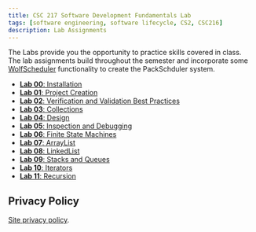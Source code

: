```yaml
---
title: CSC 217 Software Development Fundamentals Lab
tags: [software engineering, software lifecycle, CS2, CSC216]
description: Lab Assignments
---
```


The Labs provide you the opportunity to practice skills covered in class.  The lab assignments build throughout the semester and incorporate some [WolfScheduler](https://pages.github.ncsu.edu/engr-csc216/guided-projects/wolf-scheduler/index) functionality to create the PackSchduler system.

  * [**Lab 00**: Installation](00-lab)
  * [**Lab 01**: Project Creation](01-lab)
  * [**Lab 02**: Verification and Validation Best Practices](02-lab)
  * [**Lab 03**: Collections](03-lab)
  * [**Lab 04**: Design](04-lab)
  * [**Lab 05**: Inspection and Debugging](05-lab)
  * [**Lab 06**: Finite State Machines](06-lab)
  * [**Lab 07**: ArrayList](07-lab)
  * [**Lab 08**: LinkedList](08-lab)
  * [**Lab 09**: Stacks and Queues](09-lab)
  * [**Lab 10**: Iterators](10-lab)
  * [**Lab 11**: Recursion](11-lab)
  <!--* [**Lab 12**: GUIs](12-lab)-->
  
## Privacy Policy
[Site privacy policy](privacy).